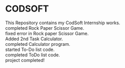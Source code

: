 # CODSOFT
This Repository contains my CodSoft Internship works.<br>
completed Rock Paper Scissor Game.<br>
fixed error in Rock paper Scissor Game.<br>
Added 2nd Task Calculator.<br>
completed Calculator program.<br>
started To-Do list code.<br>
completed ToDo list code.<br>
project completed!
